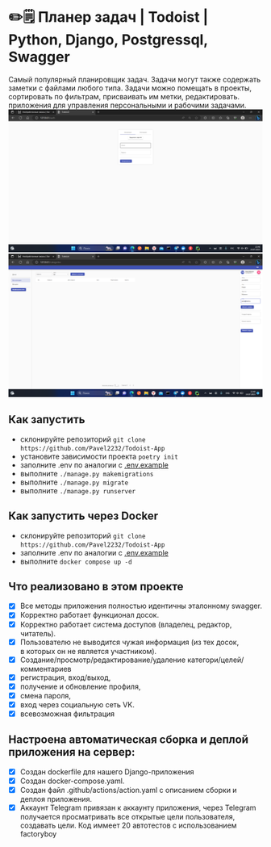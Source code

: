 # ✏️🗒 Планер задач | Todoist | Python, Django, Postgressql, Swagger
Самый популярный планировщик задач. Задачи могут также содержать заметки с файлами любого типа. Задачи можно помещать в проекты, сортировать по фильтрам, присваивать им метки, редактировать.
приложения для управления персональными и рабочими задачами.
![Пример приложения](./.github/assets/imgs/img.png)
![Пример приложения](./.github/assets/imgs/img_1.png)
## Как запустить
* склонируйте репозиторий ``` git clone https://github.com/Pavel2232/Todoist-App  ```
* установите зависимости проекта ```poetry init ```
* заполните .env по аналогии с [.env.example](.env.example)
* выполните ```./manage.py makemigrations```
* выполните ```./manage.py migrate```
* выполните ```./manage.py runserver```

## Как запустить через Docker
* склонируйте репозиторий ``` git clone https://github.com/Pavel2232/Todoist-App  ```
* заполните .env по аналогии с [.env.example](.env.example)
* выполните ```docker compose up -d ```

## Что реализовано в этом проекте
- [x]  Все методы приложения полностью идентичны эталонному swagger.
- [x]  Корректно работает функционал досок.
- [x]  Корректно работает система доступов (владелец, редактор, читатель).
- [x]  Пользователю не выводится чужая информация (из тех досок, в которых он не является участником).
- [x]  Создание/просмотр/редактирование/удаление категори/целей/комментариев
- [x]  регистрация, вход/выход,
- [x]  получение и обновление профиля,
- [x]  смена пароля,
- [x]  вход через социальную сеть VK.
- [x]  всевозможная фильтрация  
## Настроена автоматическая сборка и деплой приложения на сервер:
- [x]  Создан dockerfile для нашего Django-приложения
- [x]  Создан docker-compose.yaml.
- [x]  Создан файл .github/actions/action.yaml с описанием сборки и деплоя приложения.
- [x]  Аккаунт Telegram привязан к аккаунту приложения, через Telegram получается просматривать все открытые цели пользователя, создавать цели.
Код иммеет 20 автотестов с использованием factoryboy

